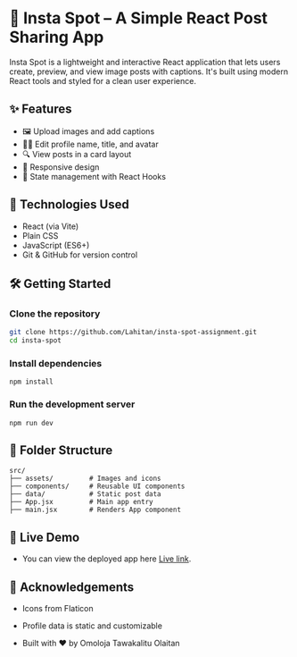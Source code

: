 # 📸 Insta Spot – A Simple React Post Sharing App

Insta Spot is a lightweight and interactive React application that lets users create, preview, and view image posts with captions. It's built using modern React tools and styled for a clean user experience.

## ✨ Features

- 🖼️ Upload images and add captions
- 🧑‍💼 Edit profile name, title, and avatar
- 🔍 View posts in a card layout
- 📱 Responsive design
- 💾 State management with React Hooks

## 🚀 Technologies Used

- React (via Vite)
-  Plain CSS
- JavaScript (ES6+)
- Git & GitHub for version control

## 🛠️ Getting Started

### Clone the repository

```bash
git clone https://github.com/Lahitan/insta-spot-assignment.git
cd insta-spot
```

### Install dependencies

`npm install`

### Run the development server

`npm run dev`

## 📁 Folder Structure

```
src/
├── assets/         # Images and icons
├── components/     # Reusable UI components
├── data/           # Static post data
├── App.jsx         # Main app entry
├── main.jsx        # Renders App component

```

## 🔗 Live Demo

- You can view the deployed app here [Live link](https://insta-spot-assignment.netlify.app).


## 🙌 Acknowledgements

- Icons from Flaticon

- Profile data is static and customizable

- Built with ❤️ by Omoloja Tawakalitu Olaitan

